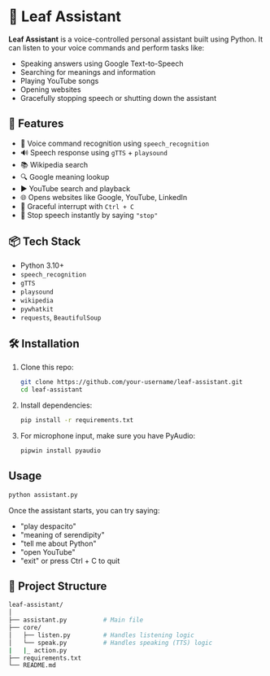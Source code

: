# 🌿 Leaf Assistant

**Leaf Assistant** is a voice-controlled personal assistant built using Python. It can listen to your voice commands and perform tasks like:

- Speaking answers using Google Text-to-Speech
- Searching for meanings and information
- Playing YouTube songs
- Opening websites
- Gracefully stopping speech or shutting down the assistant



## 🧠 Features

- 🎤 Voice command recognition using `speech_recognition`
- 🔊 Speech response using `gTTS` + `playsound`
- 📚 Wikipedia search
- 🔍 Google meaning lookup
- ▶️ YouTube search and playback
- 🌐 Opens websites like Google, YouTube, LinkedIn
- 🔁 Graceful interrupt with `Ctrl + C`
- 🛑 Stop speech instantly by saying `"stop"`



## 📦 Tech Stack

- Python 3.10+
- `speech_recognition`
- `gTTS`
- `playsound`
- `wikipedia`
- `pywhatkit`
- `requests`, `BeautifulSoup`



## 🛠️ Installation

1. Clone this repo:
   ```bash
   git clone https://github.com/your-username/leaf-assistant.git
   cd leaf-assistant
   ```
2. Install dependencies:
   ```bash
   pip install -r requirements.txt
   ```
3. For microphone input, make sure you have PyAudio:
   ```bash
   pipwin install pyaudio
   ```

##  Usage
```bash
python assistant.py
```
Once the assistant starts, you can try saying:
- "play despacito"
- "meaning of serendipity"
- "tell me about Python"
- "open YouTube"
- "exit" or press Ctrl + C to quit

## 📁 Project Structure
```bash
leaf-assistant/
│
├── assistant.py          # Main file
├── core/
│   ├── listen.py         # Handles listening logic
│   └── speak.py          # Handles speaking (TTS) logic
|   |_ action.py
├── requirements.txt
└── README.md

```

